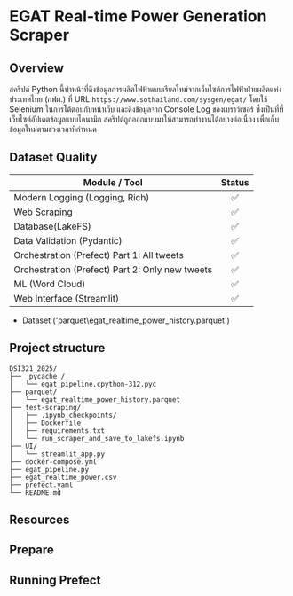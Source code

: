# EGAT Real-time Power Generation Scraper

## Overview 

สคริปต์ Python นี้ทำหน้าที่ดึงข้อมูลการผลิตไฟฟ้าแบบเรียลไทม์จากเว็บไซต์การไฟฟ้าฝ่ายผลิตแห่งประเทศไทย (กฟผ.) ที่ URL `https://www.sothailand.com/sysgen/egat/` โดยใช้ Selenium ในการโต้ตอบกับหน้าเว็บ และดึงข้อมูลจาก Console Log ของเบราว์เซอร์ ซึ่งเป็นที่ที่เว็บไซต์อัปเดตข้อมูลแบบไดนามิก    สคริปต์ถูกออกแบบมาให้สามารถทำงานได้อย่างต่อเนื่อง เพื่อเก็บข้อมูลใหม่ตามช่วงเวลาที่กำหนด

## Dataset Quality

| Module / Tool | Status |
| - | :-: |
| Modern Logging (Logging, Rich) | ✅ |
| Web Scraping |✅|
| Database(LakeFS) | ✅ |
| Data Validation (Pydantic) | ✅ |
| Orchestration (Prefect) Part 1: All tweets|✅|
| Orchestration (Prefect) Part 2: Only new tweets|✅|
| ML (Word Cloud)|✅|
| Web Interface (Streamlit) |✅|

- Dataset ('parquet\egat_realtime_power_history.parquet')


## Project structure

```
DSI321_2025/
├── _pycache_/
│   └── egat_pipeline.cpython-312.pyc
├── parquet/
│   └── egat_realtime_power_history.parquet
├── test-scraping/
│   ├── .ipynb_checkpoints/
│   ├── Dockerfile
│   ├── requirements.txt
│   └── run_scraper_and_save_to_lakefs.ipynb
├── UI/
│   └── streamlit_app.py
├── docker-compose.yml
├── egat_pipeline.py
├── egat_realtime_power.csv
├── prefect.yaml
└── README.md
```

## Resources

## Prepare

## Running Prefect